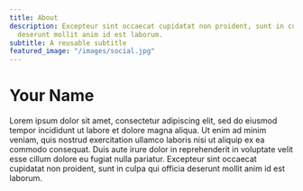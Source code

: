 ```yaml
---
title: About
description: Excepteur sint occaecat cupidatat non proident, sunt in culpa qui officia
  deserunt mollit anim id est laborum.
subtitle: A reusable subtitle
featured_image: "/images/social.jpg"
---
```


# Your Name

Lorem ipsum dolor sit amet, consectetur adipiscing elit, sed do eiusmod tempor incididunt ut labore et dolore magna aliqua. Ut enim ad minim veniam, quis nostrud exercitation ullamco laboris nisi ut aliquip ex ea commodo consequat. Duis aute irure dolor in reprehenderit in voluptate velit esse cillum dolore eu fugiat nulla pariatur. Excepteur sint occaecat cupidatat non proident, sunt in culpa qui officia deserunt mollit anim id est laborum.
